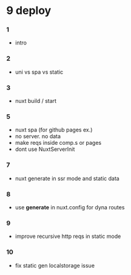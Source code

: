 # 9 deploy
### 1
- intro
### 2
- uni vs spa vs static
### 3
- nuxt build / start
### 5
- nuxt spa (for github pages ex.)
- no server. no data
- make reqs inside comp.s or pages
- dont use NuxtServerInit
### 7
- nuxt generate in ssr mode and static data
### 8
- use **generate** in nuxt.config for dyna routes
### 9
- improve recursive http reqs in static mode 
### 10
- fix static gen localstorage issue